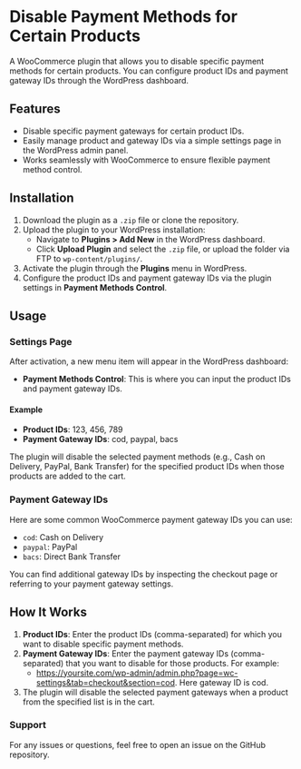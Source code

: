 # Disable Payment Methods for Certain Products

A WooCommerce plugin that allows you to disable specific payment methods for certain products. You can configure product IDs and payment gateway IDs through the WordPress dashboard.

## Features

- Disable specific payment gateways for certain product IDs.
- Easily manage product and gateway IDs via a simple settings page in the WordPress admin panel.
- Works seamlessly with WooCommerce to ensure flexible payment method control.

## Installation

1. Download the plugin as a `.zip` file or clone the repository.
2. Upload the plugin to your WordPress installation:
   - Navigate to **Plugins > Add New** in the WordPress dashboard.
   - Click **Upload Plugin** and select the `.zip` file, or upload the folder via FTP to `wp-content/plugins/`.
3. Activate the plugin through the **Plugins** menu in WordPress.
4. Configure the product IDs and payment gateway IDs via the plugin settings in **Payment Methods Control**.

## Usage

### Settings Page

After activation, a new menu item will appear in the WordPress dashboard:

- **Payment Methods Control**: This is where you can input the product IDs and payment gateway IDs.
  
#### Example

- **Product IDs**: 123, 456, 789
- **Payment Gateway IDs**: cod, paypal, bacs

The plugin will disable the selected payment methods (e.g., Cash on Delivery, PayPal, Bank Transfer) for the specified product IDs when those products are added to the cart.

### Payment Gateway IDs

Here are some common WooCommerce payment gateway IDs you can use:
- `cod`: Cash on Delivery
- `paypal`: PayPal
- `bacs`: Direct Bank Transfer

You can find additional gateway IDs by inspecting the checkout page or referring to your payment gateway settings.

## How It Works

1. **Product IDs**: Enter the product IDs (comma-separated) for which you want to disable specific payment methods.
2. **Payment Gateway IDs**: Enter the payment gateway IDs (comma-separated) that you want to disable for those products. For example:
   - https://yoursite.com/wp-admin/admin.php?page=wc-settings&tab=checkout&section=cod. Here gateway ID is cod.
4. The plugin will disable the selected payment gateways when a product from the specified list is in the cart.


### Support

For any issues or questions, feel free to open an issue on the GitHub repository.
